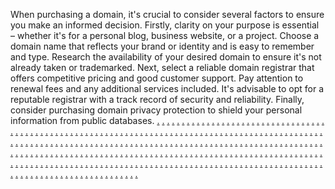 When purchasing a domain, it's crucial to consider several factors to ensure you make an informed decision. Firstly, clarity on your purpose is essential – whether it's for a personal blog, business website, or a project. Choose a domain name that reflects your brand or identity and is easy to remember and type. Research the availability of your desired domain to ensure it's not already taken or trademarked. Next, select a reliable domain registrar that offers competitive pricing and good customer support. Pay attention to renewal fees and any additional services included. It's advisable to opt for a reputable registrar with a track record of security and reliability. Finally, consider purchasing domain privacy protection to shield your personal information from public databases. 
<a href="https://softscanmarketing2126.weebly.com/">.</a>
<a href="https://softscanmarketing2117.weebly.com/">.</a>
<a href="https://softscanmarketing2108.weebly.com/">.</a>
<a href="https://softscanmarketing2102.weebly.com/">.</a>
<a href="https://softscanmarketing2090.weebly.com/">.</a>
<a href="https://softscanmarketing1512.weebly.com/">.</a>
<a href="https://softscanmarketing2163.weebly.com/">.</a>
<a href="https://softscanmarketing2155.weebly.com/">.</a>
<a href="https://softscanmarketing2147.weebly.com/">.</a>
<a href="https://softscanmarketing2140.weebly.com/">.</a>
<a href="https://softscanmarketing2131.weebly.com/">.</a>
<a href="https://softscanmarketing1553.weebly.com/">.</a>
<a href="https://softscanmarketing2167.weebly.com/">.</a>
<a href="https://softscanmarketing2160.weebly.com/">.</a>
<a href="https://softscanmarketing2152.weebly.com/">.</a>
<a href="https://softscanmarketing2143.weebly.com/">.</a>
<a href="https://softscanmarketing2136.weebly.com/">.</a>
<a href="https://softscanmarketing1732.weebly.com/">.</a>
<a href="https://softscanmarketing2202.weebly.com/">.</a>
<a href="https://softscanmarketing2194.weebly.com/">.</a>
<a href="https://softscanmarketing2187.weebly.com/">.</a>
<a href="https://softscanmarketing2178.weebly.com/">.</a>
<a href="https://softscanmarketing2170.weebly.com/">.</a>
<a href="https://softscanmarketing1772.weebly.com/">.</a>
<a href="https://softscanmarketing2207.weebly.com/">.</a>
<a href="https://softscanmarketing2198.weebly.com/">.</a>
<a href="https://softscanmarketing2191.weebly.com/">.</a>
<a href="https://softscanmarketing2183.weebly.com/">.</a>
<a href="https://softscanmarketing2175.weebly.com/">.</a>
<a href="https://softscanmarketing1780.weebly.com/">.</a>
<a href="https://softscanmarketing2244.weebly.com/">.</a>
<a href="https://softscanmarketing2240.weebly.com/">.</a>
<a href="https://softscanmarketing2228.weebly.com/">.</a>
<a href="https://softscanmarketing2221.weebly.com/">.</a>
<a href="https://softscanmarketing2211.weebly.com/">.</a>
<a href="https://softscanmarketing1733.weebly.com/">.</a>
<a href="https://softscanmarketing2249.weebly.com/">.</a>
<a href="https://softscanmarketing2238.weebly.com/">.</a>
<a href="https://softscanmarketing2233.weebly.com/">.</a>
<a href="https://softscanmarketing2225.weebly.com/">.</a>
<a href="https://softscanmarketing2217.weebly.com/">.</a>
<a href="https://softscanmarketing1724.weebly.com/">.</a>
<a href="https://softscanmarketing2203.weebly.com/">.</a>
<a href="https://softscanmarketing2200.weebly.com/">.</a>
<a href="https://softscanmarketing2186.weebly.com/">.</a>
<a href="https://softscanmarketing2179.weebly.com/">.</a>
<a href="https://softscanmarketing2171.weebly.com/">.</a>
<a href="https://softscanmarketing1764.weebly.com/">.</a>
<a href="https://softscanmarketing2208.weebly.com/">.</a>
<a href="https://softscanmarketing2196.weebly.com/">.</a>
<a href="https://softscanmarketing2192.weebly.com/">.</a>
<a href="https://softscanmarketing2184.weebly.com/">.</a>
<a href="https://softscanmarketing2176.weebly.com/">.</a>
<a href="https://softscanmarketing1765.weebly.com/">.</a>
<a href="https://softscanmarketing2245.weebly.com/">.</a>
<a href="https://softscanmarketing2241.weebly.com/">.</a>
<a href="https://softscanmarketing2229.weebly.com/">.</a>
<a href="https://softscanmarketing2220.weebly.com/">.</a>
<a href="https://softscanmarketing2214.weebly.com/">.</a>
<a href="https://softscanmarketing1725.weebly.com/">.</a>
<a href="https://softscanmarketing1603.weebly.com/">.</a>
<a href="https://softscanmarketing1594.weebly.com/">.</a>
<a href="https://softscanmarketing1587.weebly.com/">.</a>
<a href="https://softscanmarketing1602.weebly.com/">.</a>
<a href="https://softscanmarketing2204.weebly.com/">.</a>
<a href="https://softscanmarketing2201.weebly.com/">.</a>
<a href="https://softscanmarketing2189.weebly.com/">.</a>
<a href="https://softscanmarketing2180.weebly.com/">.</a>
<a href="https://softscanmarketing2172.weebly.com/">.</a>
<a href="https://softscanmarketing1757.weebly.com/">.</a>
<a href="https://softscanmarketing2209.weebly.com/">.</a>
<a href="https://softscanmarketing2197.weebly.com/">.</a>
<a href="https://softscanmarketing2193.weebly.com/">.</a>
<a href="https://softscanmarketing2185.weebly.com/">.</a>
<a href="https://softscanmarketing2177.weebly.com/">.</a>
<a href="https://softscanmarketing1756.weebly.com/">.</a>
<a href="https://softscanmarketing2246.weebly.com/">.</a>
<a href="https://softscanmarketing2236.weebly.com/">.</a>
<a href="https://softscanmarketing2230.weebly.com/">.</a>
<a href="https://softscanmarketing2222.weebly.com/">.</a>
<a href="https://softscanmarketing2213.weebly.com/">.</a>
<a href="https://softscanmarketing1595.weebly.com/">.</a>
<a href="https://softscanmarketing2205.weebly.com/">.</a>
<a href="https://softscanmarketing2195.weebly.com/">.</a>
<a href="https://softscanmarketing2188.weebly.com/">.</a>
<a href="https://softscanmarketing2181.weebly.com/">.</a>
<a href="https://softscanmarketing2173.weebly.com/">.</a>
<a href="https://softscanmarketing1750.weebly.com/">.</a>
<a href="https://softscanmarketing2242.weebly.com/">.</a>
<a href="https://softscanmarketing2235.weebly.com/">.</a>
<a href="https://softscanmarketing2226.weebly.com/">.</a>
<a href="https://softscanmarketing2218.weebly.com/">.</a>
<a href="https://softscanmarketing2210.weebly.com/">.</a>
<a href="https://softscanmarketing1751.weebly.com/">.</a>
<a href="https://softscanmarketing2247.weebly.com/">.</a>
<a href="https://softscanmarketing2239.weebly.com/">.</a>
<a href="https://softscanmarketing2231.weebly.com/">.</a>
<a href="https://softscanmarketing2223.weebly.com/">.</a>
<a href="https://softscanmarketing2216.weebly.com/">.</a>
<a href="https://softscanmarketing1586.weebly.com/">.</a>
<a href="https://softscanmarketing2206.weebly.com/">.</a>
<a href="https://softscanmarketing2199.weebly.com/">.</a>
<a href="https://softscanmarketing2190.weebly.com/">.</a>
<a href="https://softscanmarketing2182.weebly.com/">.</a>
<a href="https://softscanmarketing2174.weebly.com/">.</a>
<a href="https://softscanmarketing1740.weebly.com/">.</a>
<a href="https://softscanmarketing2243.weebly.com/">.</a>
<a href="https://softscanmarketing2234.weebly.com/">.</a>
<a href="https://softscanmarketing2227.weebly.com/">.</a>
<a href="https://softscanmarketing2219.weebly.com/">.</a>
<a href="https://softscanmarketing2212.weebly.com/">.</a>
<a href="https://softscanmarketing1741.weebly.com/">.</a>
<a href="https://softscanmarketing2248.weebly.com/">.</a>
<a href="https://softscanmarketing2237.weebly.com/">.</a>
<a href="https://softscanmarketing2232.weebly.com/">.</a>
<a href="https://softscanmarketing2224.weebly.com/">.</a>
<a href="https://softscanmarketing2215.weebly.com/">.</a>
<a href="https://roboticsaidmarketing.weebly.com/">.</a>
<a href="https://zenvirtualmarketing.weebly.com/">.</a>
<a href="https://wareznowmarketing.weebly.com/">.</a>
<a href="https://pixelgearmarketing.weebly.com/">.</a>
<a href="https://advertisingbaymarketing.weebly.com/">.</a>
<a href="https://communicationsfocusmarketing.weebly.com/">.</a>
<a href="https://adspassmarketing.weebly.com/">.</a>
<a href="https://gearhubmarketing.weebly.com/">.</a>
<a href="https://droidsprintmarketing.weebly.com/">.</a>
<a href="https://microfactorymarketing.weebly.com/">.</a>
<a href="https://adsconnectionmarketing.weebly.com/">.</a>
<a href="https://scaleindustrymarketing.weebly.com/">.</a>
<a href="https://revenuesagamarketing.weebly.com/">.</a>
<a href="https://marketingautomation3091.weebly.com/">.</a>
<a href="https://marketingautomation3083.weebly.com/">.</a>
<a href="https://marketingautomation3075.weebly.com/">.</a>
<a href="https://marketingautomation3067.weebly.com/">.</a>
<a href="https://marketingautomation3059.weebly.com/">.</a>
<a href="https://revenuesagamarketing.weebly.com/">.</a>
<a href="https://codedesignmarketingse.weebly.com/">.</a>
<a href="https://brandingtypemarketingse.weebly.com/">.</a>
<a href="https://targetentmarketingse.weebly.com/">.</a>
<a href="https://warelinemarketingse.weebly.com/">.</a>
<a href="https://cryptlayermarketingse.weebly.com/">.</a>
<a href="https://cyberdeckmarketing.weebly.com/">.</a>
<a href="https://cyberdesignmarketing.weebly.com/">.</a>
<a href="https://wizatlasmarketing.weebly.com/">.</a>
<a href="https://informaticsflowmarketing.weebly.com/">.</a>
<a href="https://hypercampaignmarketing.weebly.com/">.</a>
<a href="https://expertsstripemarketing.weebly.com/">.</a>
<a href="https://engineclickmarketing.weebly.com/">.</a>
<a href="https://affiliatenedmarketing.weebly.com/">.</a>
<a href="https://advertisegoodsmarketing.weebly.com/">.</a>
<a href="https://viralprojectmarketing.weebly.com/">.</a>
<a href="https://technologiesblendmarketing.weebly.com/">.</a>
<a href="https://expertsscapemarketing.weebly.com/">.</a>
<a href="https://engineloadmarketing.weebly.com/">.</a>
<a href="https://marketingautomation3125.weebly.com/">.</a>
<a href="https://marketingautomation3116.weebly.com/">.</a>
<a href="https://marketingautomation3108.weebly.com/">.</a>
<a href="https://marketingautomation3100.weebly.com/">.</a>
<a href="https://marketingautomation3092.weebly.com/">.</a>
<a href="https://boxhivemarketing.weebly.com/">.</a>
<a href="https://marketingautomation3126.weebly.com/">.</a>
<a href="https://marketingautomation3123.weebly.com/">.</a>
<a href="https://marketingautomation3110.weebly.com/">.</a>
<a href="https://marketingautomation3102.weebly.com/">.</a>
<a href="https://marketingautomation3094.weebly.com/">.</a>
<a href="https://technologyitemsmarketing.weebly.com/">.</a>
<a href="https://marketingautomation3089.weebly.com/">.</a>
<a href="https://marketingautomation3082.weebly.com/">.</a>
<a href="https://marketingautomation3074.weebly.com/">.</a>
<a href="https://marketingautomation3066.weebly.com/">.</a>
<a href="https://marketingautomation3058.weebly.com/">.</a>
<a href="https://technologyitemsmarketing.weebly.com/">.</a>
<a href="https://upadvertisingmarketingse.weebly.com/">.</a>
<a href="https://interactivesolutionsmarketingse.weebly.com/">.</a>
<a href="https://vectorskillmarketingse.weebly.com/">.</a>
<a href="https://technologiesstreetmarketingse.weebly.com/">.</a>
<a href="https://informaticsismmarketingse.weebly.com/">.</a>
<a href="https://rackitemsmarketing.weebly.com/">.</a>
<a href="https://marketingautomation3124.weebly.com/">.</a>
<a href="https://marketingautomation3117.weebly.com/">.</a>
<a href="https://marketingautomation3109.weebly.com/">.</a>
<a href="https://marketingautomation3101.weebly.com/">.</a>
<a href="https://marketingautomation3093.weebly.com/">.</a>
<a href="https://scalelevelmarketing.weebly.com/">.</a>
<a href="https://marketingautomation3127.weebly.com/">.</a>
<a href="https://marketingautomation3118.weebly.com/">.</a>
<a href="https://marketingautomation3111.weebly.com/">.</a>
<a href="https://marketingautomation3103.weebly.com/">.</a>
<a href="https://marketingautomation3095.weebly.com/">.</a>
<a href="https://softscanmarketing1773.weebly.com/">.</a>
<a href="https://softscanmarketing2295.weebly.com/">.</a>
<a href="https://softscanmarketing2290.weebly.com/">.</a>
<a href="https://softscanmarketing2282.weebly.com/">.</a>
<a href="https://softscanmarketing2267.weebly.com/">.</a>
<a href="https://softscanmarketing2250.weebly.com/">.</a>
<a href="https://softscanmarketing1735.weebly.com/">.</a>
<a href="https://softscanmarketing2293.weebly.com/">.</a>
<a href="https://softscanmarketing2287.weebly.com/">.</a>
<a href="https://softscanmarketing2279.weebly.com/">.</a>
<a href="https://softscanmarketing2271.weebly.com/">.</a>
<a href="https://softscanmarketing2254.weebly.com/">.</a>
<a href="https://softscanmarketing1781.weebly.com/">.</a>
<a href="https://softscanmarketing2325.weebly.com/">.</a>
<a href="https://softscanmarketing2315.weebly.com/">.</a>
<a href="https://softscanmarketing2307.weebly.com/">.</a>
<a href="https://softscanmarketing2299.weebly.com/">.</a>
<a href="https://softscanmarketing2258.weebly.com/">.</a>
<a href="https://softscanmarketing1734.weebly.com/">.</a>
<a href="https://softscanmarketing2328.weebly.com/">.</a>
<a href="https://softscanmarketing2321.weebly.com/">.</a>
<a href="https://softscanmarketing2314.weebly.com/">.</a>
<a href="https://softscanmarketing2305.weebly.com/">.</a>
<a href="https://softscanmarketing2262.weebly.com/">.</a>
<a href="https://softscanmarketing1769.weebly.com/">.</a>
<a href="https://softscanmarketing2296.weebly.com/">.</a>
<a href="https://softscanmarketing2284.weebly.com/">.</a>
<a href="https://softscanmarketing2281.weebly.com/">.</a>
<a href="https://softscanmarketing2268.weebly.com/">.</a>
<a href="https://softscanmarketing2251.weebly.com/">.</a>
<a href="https://softscanmarketing1726.weebly.com/">.</a>
<a href="https://softscanmarketing2298.weebly.com/">.</a>
<a href="https://softscanmarketing2288.weebly.com/">.</a>
<a href="https://softscanmarketing2277.weebly.com/">.</a>
<a href="https://softscanmarketing2273.weebly.com/">.</a>
<a href="https://softscanmarketing2255.weebly.com/">.</a>
<a href="https://softscanmarketing1766.weebly.com/">.</a>
<a href="https://softscanmarketing2324.weebly.com/">.</a>
<a href="https://softscanmarketing2319.weebly.com/">.</a>
<a href="https://softscanmarketing2311.weebly.com/">.</a>
<a href="https://softscanmarketing2300.weebly.com/">.</a>
<a href="https://softscanmarketing2264.weebly.com/">.</a>
<a href="https://softscanmarketing1727.weebly.com/">.</a>
<a href="https://softscanmarketing1605.weebly.com/">.</a>
<a href="https://softscanmarketing1597.weebly.com/">.</a>
<a href="https://softscanmarketing1588.weebly.com/">.</a>
<a href="https://softscanmarketing1759.weebly.com/">.</a>
<a href="https://softscanmarketing2291.weebly.com/">.</a>
<a href="https://softscanmarketing2285.weebly.com/">.</a>
<a href="https://softscanmarketing2276.weebly.com/">.</a>
<a href="https://softscanmarketing2274.weebly.com/">.</a>
<a href="https://softscanmarketing2252.weebly.com/">.</a>
<a href="https://softscanmarketing1604.weebly.com/">.</a>
<a href="https://softscanmarketing2294.weebly.com/">.</a>
<a href="https://softscanmarketing2289.weebly.com/">.</a>
<a href="https://softscanmarketing2280.weebly.com/">.</a>
<a href="https://softscanmarketing2272.weebly.com/">.</a>
<a href="https://softscanmarketing2256.weebly.com/">.</a>
<a href="https://softscanmarketing1758.weebly.com/">.</a>
<a href="https://softscanmarketing2326.weebly.com/">.</a>
<a href="https://softscanmarketing2316.weebly.com/">.</a>
<a href="https://softscanmarketing2309.weebly.com/">.</a>
<a href="https://softscanmarketing2303.weebly.com/">.</a>
<a href="https://softscanmarketing2266.weebly.com/">.</a>
<a href="https://softscanmarketing1748.weebly.com/">.</a>
<a href="https://softscanmarketing2297.weebly.com/">.</a>
<a href="https://softscanmarketing2283.weebly.com/">.</a>
<a href="https://softscanmarketing2275.weebly.com/">.</a>
<a href="https://softscanmarketing2269.weebly.com/">.</a>
<a href="https://softscanmarketing2253.weebly.com/">.</a>
<a href="https://softscanmarketing1596.weebly.com/">.</a>
<a href="https://softscanmarketing2327.weebly.com/">.</a>
<a href="https://softscanmarketing2318.weebly.com/">.</a>
<a href="https://softscanmarketing2308.weebly.com/">.</a>
<a href="https://softscanmarketing2302.weebly.com/">.</a>
<a href="https://softscanmarketing2265.weebly.com/">.</a>
<a href="https://softscanmarketing1749.weebly.com/">.</a>
<a href="https://softscanmarketing2329.weebly.com/">.</a>
<a href="https://softscanmarketing2322.weebly.com/">.</a>
<a href="https://softscanmarketing2313.weebly.com/">.</a>
<a href="https://softscanmarketing2304.weebly.com/">.</a>
<a href="http://softscanmarketing2260.weebly.com/">.</a>
<a href="https://softscanmarketing1742.weebly.com/">.</a>
<a href="https://softscanmarketing2292.weebly.com/">.</a>
<a href="https://softscanmarketing2286.weebly.com/">.</a>
<a href="https://softscanmarketing2278.weebly.com/">.</a>
<a href="https://softscanmarketing2270.weebly.com/">.</a>
<a href="https://softscanmarketing2257.weebly.com/">.</a>
<a href="https://softscanmarketing1589.weebly.com/">.</a>
<a href="https://softscanmarketing2323.weebly.com/">.</a>
<a href="https://softscanmarketing2317.weebly.com/">.</a>
<a href="https://softscanmarketing2310.weebly.com/">.</a>
<a href="https://softscanmarketing2301.weebly.com/">.</a>
<a href="https://softscanmarketing2263.weebly.com/">.</a>
<a href="https://softscanmarketing1743.weebly.com/">.</a>
<a href="https://softscanmarketing2330.weebly.com/">.</a>
<a href="https://softscanmarketing2320.weebly.com/">.</a>
<a href="https://softscanmarketing2312.weebly.com/">.</a>
<a href="https://softscanmarketing2306.weebly.com/">.</a>
<a href="https://softscanmarketing2261.weebly.com/">.</a>
<a href="https://internetlazasfgh.weebly.com/">.</a>
<a href="https://softscanmarketing3626.weebly.com/">.</a>
<a href="https://softscanmarketing3618.weebly.com/">.</a>
<a href="https://softscanmarketing3611.weebly.com/">.</a>
<a href="https://softscanmarketing3603.weebly.com/">.</a>
<a href="https://softscanmarketing3594.weebly.com/">.</a>
<a href="https://marketingablerty.weebly.com/">.</a>
<a href="https://softscanmarketing3660.weebly.com/">.</a>
<a href="https://softscanmarketing3652.weebly.com/">.</a>
<a href="https://softscanmarketing3644.weebly.com/">.</a>
<a href="https://softscanmarketing3638.weebly.com/">.</a>
<a href="https://softscanmarketing3628.weebly.com/">.</a>
<a href="https://mojomarketingrtf.weebly.com/">.</a>
<a href="https://softscanmarketing3662.weebly.com/">.</a>
<a href="https://softscanmarketing3653.weebly.com/">.</a>
<a href="https://softscanmarketing3645.weebly.com/">.</a>
<a href="https://softscanmarketing3636.weebly.com/">.</a>
<a href="https://softscanmarketing3630.weebly.com/">.</a>
<a href="https://parleymarketingfgh.weebly.com/">.</a>
<a href="https://softscanmarketing3661.weebly.com/">.</a>
<a href="https://softscanmarketing3657.weebly.com/">.</a>
<a href="https://softscanmarketing3647.weebly.com/">.</a>
<a href="https://softscanmarketing8063s.weebly.com/">.</a>

